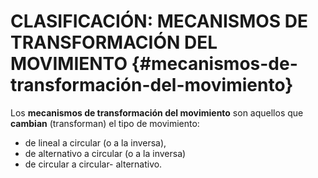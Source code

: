 # CLASIFICACIÓN: MECANISMOS DE TRANSFORMACIÓN DEL MOVIMIENTO {#mecanismos-de-transformación-del-movimiento}

Los **mecanismos de transformación del movimiento** son aquellos que **cambian** (transforman) el tipo de movimiento:

* de lineal a circular (o a la inversa),
* de alternativo a circular (o a la inversa)
* de circular a circular- alternativo.
